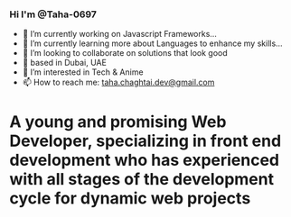 ### Hi I'm @Taha-0697

- 🔭 I’m currently working on Javascript Frameworks...
- 🌱 I’m currently learning more about Languages to enhance my skills...
- 💞️ I’m looking to collaborate on solutions that look good
- 🔔 based in Dubai, UAE
- 👀 I’m interested in Tech & Anime
- 📫 How to reach me: taha.chaghtai.dev@gmail.com

# A young and promising Web Developer, specializing in front end development who has experienced with all stages of the development cycle for dynamic web projects
